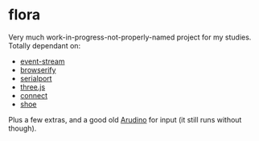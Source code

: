 # flora

Very much work-in-progress-not-properly-named project for my studies. Totally
dependant on:

* [event-stream](http://npm.im/event-stream)
* [browserify](http://npm.im/browserify)
* [serialport](http://npm.im/serialport)
* [three.js](http://mrdoob.github.com/three.js/)
* [connect](http://npm.im/connect)
* [shoe](http://npm.im/shoe)

Plus a few extras, and a good old [Arudino](http://arduino.cc) for input (it
still runs without though).
